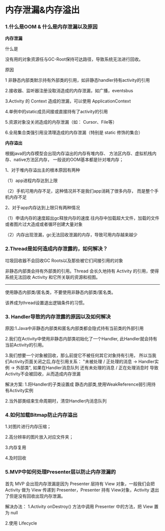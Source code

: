 # 内存泄漏&内存溢出

###   1.什么是OOM & 什么是内存泄漏以及原因


**内存泄漏**

什么是

没有用的对象资源任与GC-Root保持可达路径，导致系统无法进行回收。

原因

1 非静态内部类默示持有外部类的引用，如非静态handler持有activity的引用

2.接收器、监听器注册没取消造成的内存泄漏，如广播，eventsbus

3.Activity 的 Context 造成的泄漏，可以使用 ApplicationContext

4.单例中的static成员间接或直接持有了activity的引用

5.资源对象没关闭造成的内存泄漏（如： Cursor、File等）

6.全局集合类强引用没清理造成的内存泄漏（特别是 static 修饰的集合）


**内存溢出**

 根据java的内存模型会出现内存溢出的内存有堆内存、
方法区内存、虚拟机栈内存、native方法区内存，
一般说的OOM基本都是针对堆内存；

1、对于堆内存溢出主的根本原因有两种

（1）app进程内存达到上限

（2）手机可用内存不足，这种情况并不是我们app消耗了很多内存，
而是整个手机内存不足


2、对于app内存达到上限只有两种情况

（1）申请内存的速度超出gc释放内存的速度.往内存中加载超大文件，加载的文件或者图片过大造成或者循环创建大量对象

（2）内存出现泄漏，gc无法回收泄漏的内存，导致可用内存越来越少




###   2.Thread是如何造成内存泄露的，如何解决？

垃圾回收器不会回收GC Roots以及那些被它们间接引用的对象

非静态内部类会持有外部类的引用。Thread 会长久地持有 Activity 的引用，使得系统无法回收 Activity 和它所关联的资源和视图。

--------------------------------------

使用静态内部类/匿名类，不要使用非静态内部类/匿名类。

该养成为thread设置退出逻辑条件的习惯。


###   3. Handler导致的内存泄露的原因以及如何解决
 原因:1.Java中非静态内部类和匿名内部类都会隐式持有当前类的外部引用

2.我们在Activity中使用非静态内部类初始化了一个Handler,
此Handler就会持有当前Activity的引用。

3.我们想要一个对象被回收，那么前提它不被任何其它对象持有引用，
所以当我们Activity页面关闭之后,存在引用关系：
"未被处理 / 正处理的消息 -> Handler实例 -> 外部类",
如果在Handler消息队列 还有未处理的消息 / 正在处理消息时
 导致Activity不会被回收，从而造成内存泄漏


 解决方案:
1.将Handler的子类设置成 静态内部类,使用WeakReference弱引用持有Activity实例

2.当外部类结束生命周期时，清空Handler内消息队列

###   4.如何加载Bitmap防止内存溢出


1.对图片进行内存压缩；

2.高分辨率的图片放入对应文件夹；

3.内存复用

4.及时回收


###   5.MVP中如何处理Presenter层以防止内存泄漏的


首先 MVP 会出现内存泄漏是因为 Presenter 层持有 View 对象，一般我们会把 Activity 做为 View 传递到 Presenter，Presenter 持有 View对象，Activity 退出了但是没有回收出现内存泄漏。

解决办法：
1.Activity onDestroy() 方法中调用 Presenter 中的方法，把 View 置为 null

2.使用 Lifecycle


















